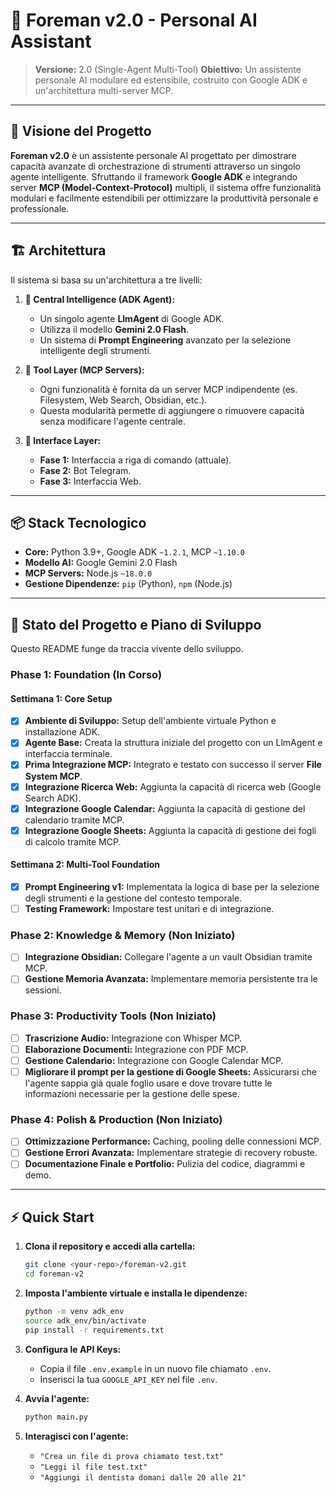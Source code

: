 # 🤖 Foreman v2.0 - Personal AI Assistant

> **Versione:** 2.0 (Single-Agent Multi-Tool)
> **Obiettivo:** Un assistente personale AI modulare ed estensibile, costruito con Google ADK e un'architettura multi-server MCP.

---

## 🎯 Visione del Progetto

**Foreman v2.0** è un assistente personale AI progettato per dimostrare capacità avanzate di orchestrazione di strumenti attraverso un singolo agente intelligente. Sfruttando il framework **Google ADK** e integrando server **MCP (Model-Context-Protocol)** multipli, il sistema offre funzionalità modulari e facilmente estendibili per ottimizzare la produttività personale e professionale.

---

## 🏗️ Architettura

Il sistema si basa su un'architettura a tre livelli:

1.  **🧠 Central Intelligence (ADK Agent):**
    *   Un singolo agente **LlmAgent** di Google ADK.
    *   Utilizza il modello **Gemini 2.0 Flash**.
    *   Un sistema di **Prompt Engineering** avanzato per la selezione intelligente degli strumenti.

2.  **🔧 Tool Layer (MCP Servers):**
    *   Ogni funzionalità è fornita da un server MCP indipendente (es. Filesystem, Web Search, Obsidian, etc.).
    *   Questa modularità permette di aggiungere o rimuovere capacità senza modificare l'agente centrale.

3.  **🔌 Interface Layer:**
    *   **Fase 1:** Interfaccia a riga di comando (attuale).
    *   **Fase 2:** Bot Telegram.
    *   **Fase 3:** Interfaccia Web.

---

## 📦 Stack Tecnologico

*   **Core:** Python 3.9+, Google ADK `~1.2.1`, MCP `~1.10.0`
*   **Modello AI:** Google Gemini 2.0 Flash
*   **MCP Servers:** Node.js `~18.0.0`
*   **Gestione Dipendenze:** `pip` (Python), `npm` (Node.js)

---

## 🚀 Stato del Progetto e Piano di Sviluppo

Questo README funge da traccia vivente dello sviluppo.

### **Phase 1: Foundation (In Corso)**

#### **Settimana 1: Core Setup**
- [x] **Ambiente di Sviluppo:** Setup dell'ambiente virtuale Python e installazione ADK.
- [x] **Agente Base:** Creata la struttura iniziale del progetto con un LlmAgent e interfaccia terminale.
- [x] **Prima Integrazione MCP:** Integrato e testato con successo il server **File System MCP**.
- [x] **Integrazione Ricerca Web:** Aggiunta la capacità di ricerca web (Google Search ADK).
- [x] **Integrazione Google Calendar:** Aggiunta la capacità di gestione del calendario tramite MCP.
- [x] **Integrazione Google Sheets:** Aggiunta la capacità di gestione dei fogli di calcolo tramite MCP.

#### **Settimana 2: Multi-Tool Foundation**
- [x] **Prompt Engineering v1:** Implementata la logica di base per la selezione degli strumenti e la gestione del contesto temporale.
- [ ] **Testing Framework:** Impostare test unitari e di integrazione.

### **Phase 2: Knowledge & Memory (Non Iniziato)**
- [ ] **Integrazione Obsidian:** Collegare l'agente a un vault Obsidian tramite MCP.
- [ ] **Gestione Memoria Avanzata:** Implementare memoria persistente tra le sessioni.

### **Phase 3: Productivity Tools (Non Iniziato)**
- [ ] **Trascrizione Audio:** Integrazione con Whisper MCP.
- [ ] **Elaborazione Documenti:** Integrazione con PDF MCP.
- [ ] **Gestione Calendario:** Integrazione con Google Calendar MCP.
- [ ] **Migliorare il prompt per la gestione di Google Sheets:** Assicurarsi che l'agente sappia già quale foglio usare e dove trovare tutte le informazioni necessarie per la gestione delle spese.

### **Phase 4: Polish & Production (Non Iniziato)**
- [ ] **Ottimizzazione Performance:** Caching, pooling delle connessioni MCP.
- [ ] **Gestione Errori Avanzata:** Implementare strategie di recovery robuste.
- [ ] **Documentazione Finale e Portfolio:** Pulizia del codice, diagrammi e demo.

---

## ⚡ Quick Start

1.  **Clona il repository e accedi alla cartella:**
    ```bash
    git clone <your-repo>/foreman-v2.git
    cd foreman-v2
    ```

2.  **Imposta l'ambiente virtuale e installa le dipendenze:**
    ```bash
    python -m venv adk_env
    source adk_env/bin/activate
    pip install -r requirements.txt
    ```

3.  **Configura le API Keys:**
    *   Copia il file `.env.example` in un nuovo file chiamato `.env`.
    *   Inserisci la tua `GOOGLE_API_KEY` nel file `.env`.

4.  **Avvia l'agente:**
    ```bash
    python main.py
    ```

5.  **Interagisci con l'agente:**
    *   `"Crea un file di prova chiamato test.txt"`
    *   `"Leggi il file test.txt"`
    *   `"Aggiungi il dentista domani dalle 20 alle 21"`
